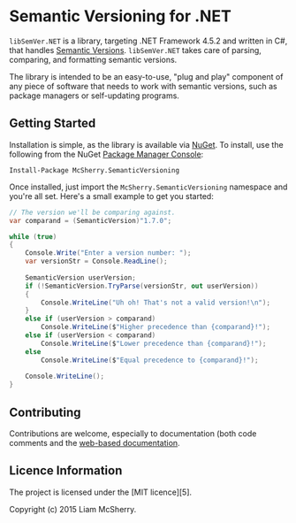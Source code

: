 # Semantic Versioning for .NET

`libSemVer.NET` is a library, targeting .NET Framework 4.5.2 and written in
C#, that handles [Semantic Versions][1]. `libSemVer.NET` takes care of parsing,
comparing, and formatting semantic versions.

[1]: http://semver.org

The library is intended to be an easy-to-use, "plug and play" component of any
piece of software that needs to work with semantic versions, such as package
managers or self-updating programs.


## Getting Started

Installation is simple, as the library is available via [NuGet][2]. To install,
use the following from the NuGet [Package Manager Console][3]:

```
Install-Package McSherry.SemanticVersioning
```

Once installed, just import the `McSherry.SemanticVersioning` namespace and
you're all set. Here's a small example to get you started:

```c#
// The version we'll be comparing against.
var comparand = (SemanticVersion)"1.7.0";

while (true)
{    
    Console.Write("Enter a version number: ");
    var versionStr = Console.ReadLine();
    
    SemanticVersion userVersion;
    if (!SemanticVersion.TryParse(versionStr, out userVersion))
    {
        Console.WriteLine("Uh oh! That's not a valid version!\n");
    }
    else if (userVersion > comparand)
        Console.WriteLine($"Higher precedence than {comparand}!");
    else if (userVersion < comparand)
        Console.WriteLine($"Lower precedence than {comparand}!");
    else
        Console.WriteLine($"Equal precedence to {comparand}!");
        
    Console.WriteLine();
}
```

[2]: https://nuget.org
[3]: http://docs.nuget.org/consume/package-manager-console


## Contributing

Contributions are welcome, especially to documentation (both code comments
and the [web-based documentation][4].

[4]: http://libsemvernet.readthedocs.org/en/latest/


## Licence Information

The project is licensed under the [MIT licence][5].

Copyright (c) 2015 Liam McSherry.